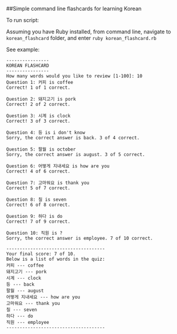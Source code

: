 ##Simple command line flashcards for learning Korean

To run script:

Assuming you have Ruby installed, from command line, navigate to 
`korean_flashcard` folder, and enter `ruby korean_flashcard.rb`


See example:
```
----------------
KOREAN FLASHCARD
----------------
How many words would you like to review [1-100]: 10
Question 1: 커피 is coffee
Correct! 1 of 1 correct.

Question 2: 돼지고기 is pork
Correct! 2 of 2 correct.

Question 3: 시계 is clock
Correct! 3 of 3 correct.

Question 4: 등 is i don't know
Sorry, the correct answer is back. 3 of 4 correct.

Question 5: 팔월 is october
Sorry, the correct answer is august. 3 of 5 correct.

Question 6: 어떻게 지내세요 is how are you
Correct! 4 of 6 correct.

Question 7: 고마워요 is thank you
Correct! 5 of 7 correct.

Question 8: 칠 is seven
Correct! 6 of 8 correct.

Question 9: 하다 is do
Correct! 7 of 9 correct.

Question 10: 직원 is ?
Sorry, the correct answer is employee. 7 of 10 correct.

-------------------------------------
Your final score: 7 of 10.
Below is a list of words in the quiz:
커피 --- coffee
돼지고기 --- pork
시계 --- clock
등 --- back
팔월 --- august
어떻게 지내세요 --- how are you
고마워요 --- thank you
칠 --- seven
하다 --- do
직원 --- employee
-------------------------------------
```
